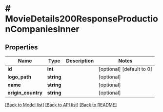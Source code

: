 # # MovieDetails200ResponseProductionCompaniesInner

## Properties

Name | Type | Description | Notes
------------ | ------------- | ------------- | -------------
**id** | **int** |  | [optional] [default to 0]
**logo_path** | **string** |  | [optional]
**name** | **string** |  | [optional]
**origin_country** | **string** |  | [optional]

[[Back to Model list]](../../README.md#models) [[Back to API list]](../../README.md#endpoints) [[Back to README]](../../README.md)
